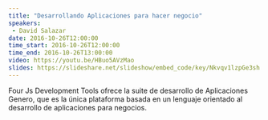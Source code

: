 ```yaml
---
title: "Desarrollando Aplicaciones para hacer negocio"
speakers:
 - David Salazar
date: 2016-10-26T12:00:00
time_start: 2016-10-26T12:00:00
time_end: 2016-10-26T13:00:00
video: https://youtu.be/HBuo5AVzMao
slides: https://slideshare.net/slideshow/embed_code/key/Nkvqv1lzpGe3sh
---
```


<p>Four Js Development Tools ofrece la suite de desarrollo de Aplicaciones Genero, que es la única plataforma basada en un lenguaje orientado al desarrollo de aplicaciones para negocios.</p>